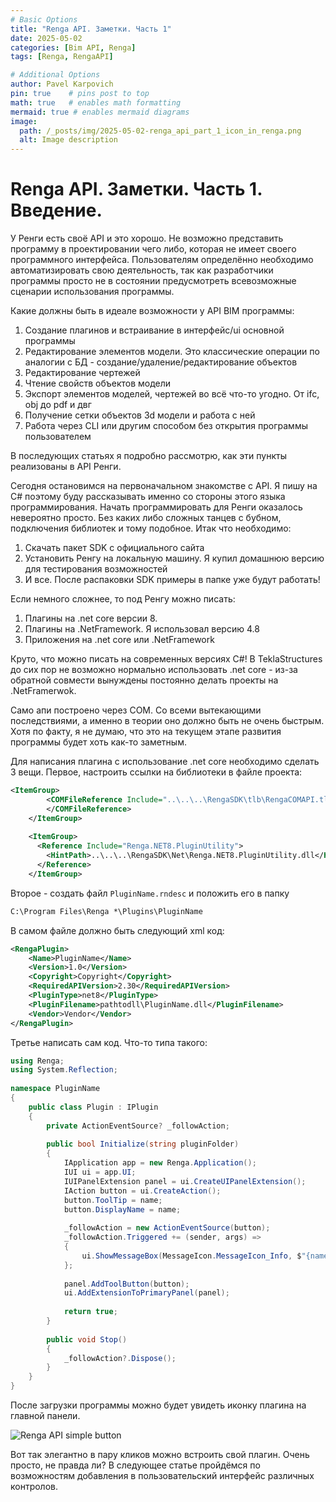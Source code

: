 ```yaml
---
# Basic Options
title: "Renga API. Заметки. Часть 1"
date: 2025-05-02
categories: [Bim API, Renga]
tags: [Renga, RengaAPI]

# Additional Options
author: Pavel Karpovich 
pin: true    # pins post to top
math: true   # enables math formatting
mermaid: true # enables mermaid diagrams
image:
  path: /_posts/img/2025-05-02-renga_api_part_1_icon_in_renga.png
  alt: Image description
---
```


# Renga API. Заметки. Часть 1. Введение.

У Ренги есть своё API и это хорошо. Не возможно представить программу в проектировании чего либо, которая не имеет своего программного интерфейса. Пользователям определённо необходимо автоматизировать свою деятельность, так как разработчики программы просто не в состоянии предусмотреть всевозможные сценарии использования программы.

Какие должны быть в идеале возможности у API BIM программы:
1. Создание плагинов и встраивание в интерфейс/ui основной программы
2. Редактирование элементов модели. Это классические операции по аналогии с БД - создание/удаление/редактирование объектов
3. Редактирование чертежей
4. Чтение свойств объектов модели
5. Экспорт элементов моделей, чертежей во всё что-то угодно. От ifc, obj до pdf и двг
6. Получение сетки объектов 3d модели и работа с ней
7. Работа через CLI или другим способом без открытия программы пользователем

В последующих статьях я подробно рассмотрю, как эти пункты реализованы в API Ренги.

Сегодня остановимся на первоначальном знакомстве с API. Я пишу на C# поэтому буду рассказывать именно со стороны этого языка программирования. Начать программировать для Ренги оказалось невероятно просто. Без каких либо сложных танцев с бубном, подключения библиотек и тому подобное. Итак что необходимо:
1. Скачать пакет SDK с официального сайта
2. Установить Ренгу на локальную машину. Я купил домашнюю версию для тестирования возможностей
3. И все. После распаковки SDK примеры в папке уже будут работать!

Если немного сложнее, то под Ренгу можно писать:
1. Плагины на .net core версии 8.
2. Плагины на .NetFramework. Я использовал версию 4.8
3. Приложения на .net core или .NetFramework

Круто, что можно писать на современных версиях C#! В TeklaStructures до сих пор не возможно нормально использовать .net core - из-за обратной совмести вынуждены постоянно делать проекты на .NetFramerwok. 

Само апи построено через COM. Со всеми вытекающими последствиями, а именно в теории оно должно быть не очень быстрым. Хотя по факту, я не думаю, что это на текущем этапе развития программы будет хоть как-то заметным.

Для написания плагина с использование .net core необходимо сделать 3 вещи. Первое, настроить ссылки на библиотеки в файле проекта:

```xml
<ItemGroup>
		<COMFileReference Include="..\..\..\RengaSDK\tlb\RengaCOMAPI.tlb">
		</COMFileReference>
	</ItemGroup>
 
	<ItemGroup>
	  <Reference Include="Renga.NET8.PluginUtility">
	    <HintPath>..\..\..\RengaSDK\Net\Renga.NET8.PluginUtility.dll</HintPath>
	  </Reference>
	</ItemGroup>
```

Второе - создать файл ``PluginName.rndesc`` и положить его в папку 

```cmd
C:\Program Files\Renga *\Plugins\PluginName
```

В самом файле должно быть следующий xml код:

```xml
<RengaPlugin>
	<Name>PluginName</Name>
	<Version>1.0</Version>
	<Copyright>Copyright</Copyright>
	<RequiredAPIVersion>2.30</RequiredAPIVersion>
	<PluginType>net8</PluginType>
	<PluginFilename>pathtodll\PluginName.dll</PluginFilename> 
	<Vendor>Vendor</Vendor>
</RengaPlugin>
```

Третье написать сам код. Что-то типа такого:

```c#
using Renga;
using System.Reflection;
 
namespace PluginName
{
	public class Plugin : IPlugin
	{
		private ActionEventSource? _followAction;
 
		public bool Initialize(string pluginFolder)
		{
			IApplication app = new Renga.Application();
			IUI ui = app.UI;
			IUIPanelExtension panel = ui.CreateUIPanelExtension();
			IAction button = ui.CreateAction();
			button.ToolTip = name;
			button.DisplayName = name;
 
			_followAction = new ActionEventSource(button);
			_followAction.Triggered += (sender, args) =>
			{
				ui.ShowMessageBox(MessageIcon.MessageIcon_Info, $"{name} plugin", "Hello world!");
			};
  
			panel.AddToolButton(button);
			ui.AddExtensionToPrimaryPanel(panel);
 
			return true;
		}
 
		public void Stop()
		{
			_followAction?.Dispose();
		}
 	}
}
```

После загрузки программы можно будет увидеть иконку плагина на главной панели.

![Renga API simple button](https://karpovichpv.github.io/assests/img/2025-05-02-renga_api_part_1_icon_in_renga.png)

Вот так элегантно в пару кликов можно встроить свой плагин. Очень просто, не правда ли?
В следующее статье пройдёмся по возможностям добавления в пользовательский интерфейс различных контролов.
